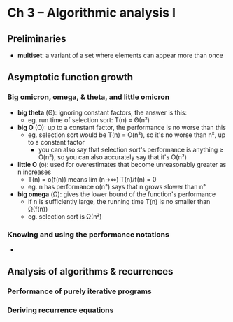 # Ch 3 – Algorithmic analysis I

## Preliminaries

* __multiset__: a variant of a set where elements can appear more than once



## Asymptotic function growth

### Big omicron, omega, & theta, and little omicron

* __big theta__ (Θ): ignoring constant factors, the answer is this:
  * eg. run time of selection sort: T(n) = Θ(n²) 
* __big O__ (O): up to a constant factor, the performance is no worse than this
  * eg. selection sort would be T(n) = O(n²), so it's no worse than n², up to a constant factor
    * you can also say that selection sort's performance is anything ≥ O(n²), so you can also accurately say that it's O(n³)
* __little O__ (o): used for overestimates that become unreasonably greater as n increases
  * T(n) = o(f(n)) means lim (n→∞) T(n)/f(n) = 0
  * eg. n has performance o(n³) says that n grows slower than n³
* __big omega__ (Ω): gives the lower bound of the function's performance
  * if n is sufficiently large, the running time T(n) is no smaller than Ω(f(n))
  * eg. selection sort is Ω(n²)

### Knowing and using the performance notations

* ​

## Analysis of algorithms & recurrences

### Performance of purely iterative programs

### Deriving recurrence equations